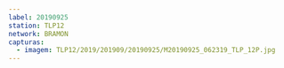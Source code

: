 ```yaml
---
label: 20190925
station: TLP12
network: BRAMON
capturas:
  - imagem: TLP12/2019/201909/20190925/M20190925_062319_TLP_12P.jpg
---
```

